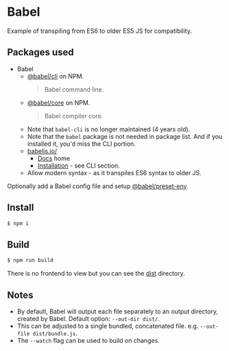 # Babel

Example of transpiling from ES6 to older ES5 JS for compatibility.


## Packages used

- Babel
    - [@babel/cli](https://www.npmjs.com/package/@babel/cli) on NPM.
        > Babel command line.
    - [@babel/core](https://www.npmjs.com/package/@babel/core) on NPM.
        > Babel compiler core.
    - Note that `babel-cli` is no longer maintained (4 years old).
    - Note that the `babel` package is not needed in package list. And if you installed it, you'd miss the CLI portion.
    - [babeljs.io/](https://babeljs.io/)
        - [Docs](https://babeljs.io/docs/en/) home
        - [Installation](https://babeljs.io/en/setup/#installation) - see CLI section.
    - Allow modern syntax - as it transpiles ES6 syntax to older JS.

Optionally add a Babel config file and setup [@babel/preset-env](https://babeljs.io/docs/en/babel-preset-env).

## Install

```sh
$ npm i
```


## Build

```sh
$ npm run build
```

There is no frontend to view but you can see the [dist](dist/) directory.


## Notes

- By default, Babel will output each file separately to an output directory, created by Babel. Default option: `--out-dir dist/`.
- This can be adjusted to a single bundled, concatenated file. e.g. `--out-file dist/bundle.js`.
- The `--watch` flag can be used to build on changes.

